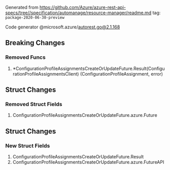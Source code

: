 Generated from https://github.com/Azure/azure-rest-api-specs/tree//specification/automanage/resource-manager/readme.md tag: `package-2020-06-30-preview`

Code generator @microsoft.azure/autorest.go@2.1.168

## Breaking Changes

### Removed Funcs

1. *ConfigurationProfileAssignmentsCreateOrUpdateFuture.Result(ConfigurationProfileAssignmentsClient) (ConfigurationProfileAssignment, error)

## Struct Changes

### Removed Struct Fields

1. ConfigurationProfileAssignmentsCreateOrUpdateFuture.azure.Future

## Struct Changes

### New Struct Fields

1. ConfigurationProfileAssignmentsCreateOrUpdateFuture.Result
1. ConfigurationProfileAssignmentsCreateOrUpdateFuture.azure.FutureAPI
